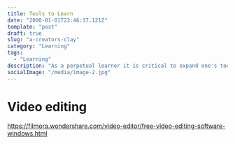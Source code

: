 ```yaml
---
title: Tools to Learn
date: "2000-01-01T23:46:37.121Z"
template: "post"
draft: true
slug: "a-creators-clay"
category: "Learning"
tags:
  - "Learning"
description: "As a perpetual learner it is critical to expand one's toolkit. Here is my backlog of tools"
socialImage: "/media/image-2.jpg"
---
```



# Video editing
https://filmora.wondershare.com/video-editor/free-video-editing-software-windows.html